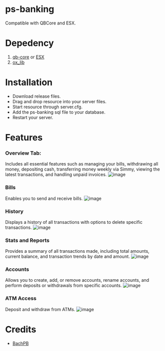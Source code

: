 # ps-banking
Compatible with QBCore and ESX.

# Depedency
1. [qb-core](https://github.com/qbcore-framework/qb-core) or [ESX](https://github.com/esx-framework)
2. [ox_lib](https://github.com/overextended/ox_lib)

# Installation
* Download release files.
* Drag and drop resource into your server files.
* Start resource through server.cfg.
* Add the ps-banking sql file to your database.
* Restart your server.

# Features
### Overview Tab:
Includes all essential features such as managing your bills, withdrawing all money, depositing cash, transferring money weekly via Simmy, viewing the latest transactions, and handling unpaid invoices.
![image](https://github.com/user-attachments/assets/7f22afa7-f4d8-427a-b9eb-42ef8b660801)

### Bills
Enables you to send and receive bills.
![image](https://github.com/user-attachments/assets/6d51ffb3-992c-4032-986c-c033c694302a)

### History
Displays a history of all transactions with options to delete specific transactions.
![image](https://github.com/user-attachments/assets/7beabc27-304a-402b-89e4-7d338140e498)

### Stats and Reports
Provides a summary of all transactions made, including total amounts, current balance, and transaction trends by date and amount.
![image](https://github.com/user-attachments/assets/879f0a59-818d-4a4e-a204-c1be4fc22057)

### Accounts
Allows you to create, add, or remove accounts, rename accounts, and perform deposits or withdrawals from specific accounts.
![image](https://github.com/user-attachments/assets/3ec1d109-1346-4148-aa17-f869972f2001)

### ATM Access
Deposit and withdraw from ATMs.
![image](https://github.com/user-attachments/assets/49c135aa-295c-40ed-aa15-962a939e36ae)

# Credits
* [BachPB](https://github.com/BachPB)

